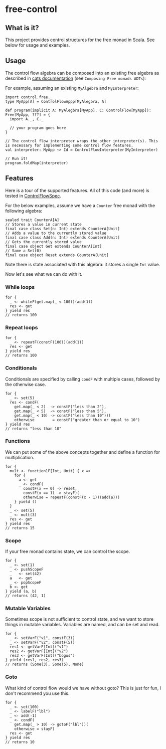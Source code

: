 # free-control

## What is it?

This project provides control structures for the free monad in Scala. See below for usage and examples.

## Usage
The control flow algebra can be composed into an existing free algebra as described in [cats documentation](http://typelevel.org/cats/datatypes/freemonad.html) (see `Composing Free monads ADTs`): 

For example, assuming an existing `MyAlgebra` and `MyInterpreter`:
```
import control.free._
type MyApp[A] = ControlFlowAppp[MyAlegbra, A]

def program(implicit A: MyAlegbra[MyApp], C: ControlFlow[MyApp]): Free[MyApp, ???] = {
  import A._, C._
  
  // your program goes here
}

// The control flow interpreter wraps the other interpreter(s). This is necessary for implementing some control flow features.
val interpreter: MyApp ~> Id = ControlFlowInterpreter(MyInterpreter)

// Run it!
program.foldMap(interpreter)

```

## Features
Here is a tour of the supported features. All of this code (and more) is tested in [ControlFlowSpec](https://github.com/rtitle/free-control/blob/master/src/test/scala/control/free/ControlFlowSpec.scala).

For the below examples, assume we have a `Counter` free monad with the following algebra:
```
sealed trait CounterA[A]
// Stores a value in current state
final case class Set(n: Int) extends CounterA[Unit]
// Adds a value to the currently stored value
final case class Add(n: Int) extends CounterA[Unit]
// Gets the currently stored value
final case object Get extends CounterA[Int]
// Same a Set(0)
final case object Reset extends CounterA[Unit]
```
Note there is state associated with this algebra: it stores a single `Int` value.

Now let's see what we can do with it.

### While loops
```
for {
  _ <- whileF(get.map(_ < 100))(add(1))
  res <- get
} yield res
// returns 100
```

### Repeat loops
```
for {
  _ <- repeatF(constF(100))(add(1))
  res <- get
} yield res
// returns 100
```

### Conditionals
Conditionals are specified by calling `condF` with multiple cases, followed by the otherwise case.
```
for {
  _ <- set(5)
  res <- condF(
    get.map(_ < 2)  -> constF("less than 2"),
    get.map(_ < 5)  -> constF("less than 5"),
    get.map(_ < 10) -> constF("less than 10"))(
    otherwise        = constF("greater than or equal to 10")
} yield res
// returns "less than 10"
```

### Functions
We can put some of the above concepts together and define a function for multiplication.
```
for {
  mult <- function1F[Int, Unit] { x =>
    for {
      a <- get
      _ <- condF(
        constF(x == 0) -> reset,
        constF(x == 1) -> stayF)(
        otherwise = repeatF(constF(x - 1))(add(a)))
    } yield ()
  }
  _ <- set(5)
  _ <- mult(3)
  res <- get
} yield res
// returns 15
```

### Scope
If your free monad contains state, we can control the scope.
```
for {
  _ <- set(1)
  _ <- pushScopeF
  _   <- set(42)
  a   <- get
  _ <- popScopeF
  b <- get
} yield (a, b)
// returns (42, 1)
```

### Mutable Variables
Sometimes scope is not sufficient to control state, and we want to store things in mutable variables. Variables are named, and can be set and read.
```
for {
  _ <- setVarF("v1", constF(3))
  _ <- setVarF("v2", constF(5))
  res1 <- getVarF[Int]("v1")
  res2 <- getVarF[Int]("v2")
  res3 <- getVarF[Int]("bogus")
} yield (res1, res2, res3)
// returns (Some(3), Some(5), None)
```

### Goto
What kind of control flow would we have without goto? This is just for fun, I don't recommend you use this.
```
for {
  _ <- set(100)
  _ <- labelF("lbl")
  _ <- add(-1)
  _ <- condF(
    get.map(_ > 10) -> gotoF("lbl"))(
    otherwise = stayF)
  res <- get
} yield res
// returns 10
```
